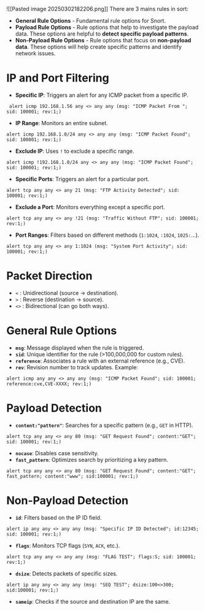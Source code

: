 ![[Pasted image 20250302182206.png]]
There are 3 mains rules in sort:
- **General Rule Options** - Fundamental rule options for Snort. 
- **Payload Rule Options** - Rule options that help to investigate the payload data. These options are helpful to **detect specific payload patterns**.
- **Non-Payload Rule Options** - Rule options that focus on **non-payload data**. These options will help create specific patterns and identify network issues.
# IP and Port Filtering
- **Specific IP**: Triggers an alert for any ICMP packet from a specific IP.
```
 alert icmp 192.168.1.56 any <> any any (msg: "ICMP Packet From "; sid: 100001; rev:1;)
```   
- **IP Range**: Monitors an entire subnet.
```
alert icmp 192.168.1.0/24 any <> any any (msg: "ICMP Packet Found"; sid: 100001; rev:1;)
```   
- **Exclude IP**: Uses `!` to exclude a specific range.
```
alert icmp !192.168.1.0/24 any <> any any (msg: "ICMP Packet Found"; sid: 100001; rev:1;)
```
- **Specific Ports**: Triggers an alert for a particular port.  
```
alert tcp any any <> any 21 (msg: "FTP Activity Detected"; sid: 100001; rev:1;)
```   
- **Exclude a Port**: Monitors everything except a specific port.
```
alert tcp any any <> any !21 (msg: "Traffic Without FTP"; sid: 100001; rev:1;)
```   
- **Port Ranges**: Filters based on different methods (`1:1024`, `:1024`, `1025:`…).
```
alert tcp any any <> any 1:1024 (msg: "System Port Activity"; sid: 100001; rev:1;)
```   
# Packet Direction
- `<` : Unidirectional (source → destination).
- `>` : Reverse (destination → source).
- `<>` : Bidirectional (can go both ways).
# General Rule Options
- **`msg`**: Message displayed when the rule is triggered.
- **`sid`**: Unique identifier for the rule (>100,000,000 for custom rules).
- **`reference`**: Associates a rule with an external reference (e.g., CVE).
- **`rev`**: Revision number to track updates.
Example:
```
alert icmp any any <> any any (msg: "ICMP Packet Found"; sid: 100001; reference:cve,CVE-XXXX; rev:1;)
```
# Payload Detection
- **`content:"pattern"`**: Searches for a specific pattern (e.g., `GET` in HTTP).
```
alert tcp any any <> any 80 (msg: "GET Request Found"; content:"GET"; sid: 100001; rev:1;)
```
- **`nocase`**: Disables case sensitivity.
- **`fast_pattern`**: Optimizes search by prioritizing a key pattern.
```
alert tcp any any <> any 80 (msg: "GET Request Found"; content:"GET"; fast_pattern; content:"www"; sid:100001; rev:1;)
```
# Non-Payload Detection
- **`id`**: Filters based on the IP ID field.
```
alert ip any any <> any any (msg: "Specific IP ID Detected"; id:12345; sid: 100001; rev:1;)
```
- **`flags`**: Monitors TCP flags (`SYN`, `ACK`, etc.).
```
alert tcp any any <> any any (msg: "FLAG TEST"; flags:S; sid: 100001; rev:1;)
```
- **`dsize`**: Detects packets of specific sizes.
```
alert ip any any <> any any (msg: "SEQ TEST"; dsize:100<>300; sid:100001; rev:1;)
```
- **`sameip`**: Checks if the source and destination IP are the same.
